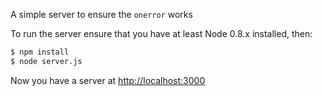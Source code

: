 A simple server to ensure the `onerror` works

To run the server ensure that you have at least Node 0.8.x installed,
then:

```sh
$ npm install
$ node server.js
```

Now you have a server at [http://localhost:3000](http://localhost:3000)
